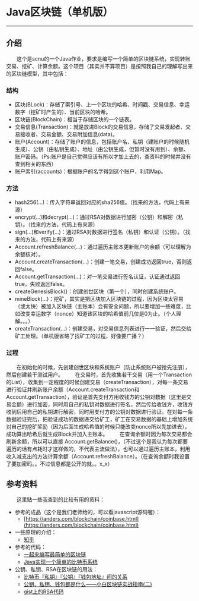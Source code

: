 # Java区块链（单机版）
---
## 介绍
&emsp;&emsp;这个是scnu的一个Java作业，要求是编写一个简单的区块链系统，实现转账交易、挖矿、计算余额。这个项目（其实并不算项目）是按照我自己的理解写出来的区块链模型，其中包括：
### 结构
* 区块(BLock)：存储了索引号、上一个区块的哈希、时间戳、交易信息、幸运数字（挖矿时产生的）、当前区块的哈希。
* 区块链(BlockChain)：相当于存储区块的一个链表。
* 交易信息(Transaction)：就是放进Block的交易信息，存储了交易发起者、交易接收者、交易金额、交易附加信息(data)。
* 账户(Account)：存储了账户的信息，包括账户名、私钥（建账户的时候随机生成）、公钥（由私钥生成）、地址（由公钥生成，但暂时没有用到）、余额、账户密码。（Ps:账户是自己觉得应该有所以才加上去的，查资料的时候并没有查到相关的东西）
* 账户索引(accounts)：根据账户的名字得到这个账户，利用Map。
### 方法
* hash256(...)：传入字符串返回对应的sha256值。（找来的方法，代码上有来源）
* encrypt(...)和decrypt(...)：通过RSA对数据进行加密（公钥）和解密（私钥）。（找来的方法，代码上有来源）
* sign(...)和verify(...)：通过RSA对数据进行签名（私钥）和认证（公钥）。（找来的方法，代码上有来源）
* Account.refreshBalance(...)：通过遍历主账本更新账户的余额（可以理解为余额核对）。
* Account.createTransaction(...)：创建一笔交易，创建成功返回true，否则返回false。
* Account.getTransaction(...)：对一笔交易进行签名认证，认证通过返回true，失败返回false。
* createGenesisBlock()：创建创世区块（第一个），同时创建系统账户。
* mineBlock(...)：挖矿，其实是把区块加入区块链的过程，因为区块太容易（或太快）被加入区块链（主账本）会有安全问题，所以要增加一些难度，比如改变幸运数字（nonce）知道该区块的哈希值前几位是0为止。（个人理解。。。）
* createTransaction(...)：创建交易，对交易信息列表进行一一验证，然后交给矿工处理。（单机版省略了找矿工的过程，好像要广播？）
### 过程
&emsp;&emsp;在初始化的时候，先创建创世区块和系统账户（防止系统账户被抢先注册），然后创建若干测试用户。
&emsp;&emsp;在交易时，首先收集若干交易（用一个Transaction的List），收集到一定程度的时候创建交易（createTransaction），对每一条交易进行验证并刷新账户余额（Account.createTransaction和Account.getTransaction），验证是首先支付方用收钱方的公钥对数据（这里是交易金额）进行加密，同时用自己的私钥对数据进行签名，然后传给收钱方，收钱方收到后用自己的私钥进行解密，同时用支付方的公钥对数据进行验证。在对每一条数据验证完后，把验证成功的数据递交给矿工，矿工在交易数据的基础上增加系统对自己的挖矿奖励（因为后面生成哈希值的时候只能改变nonce所以先加进去），成功算出哈希后就生成Block并加入主账本。
&emsp;&emsp;在查询余额时因为每次交易都会刷新余额，所以可以直接 Account.getBalance()，（不过这个是我认为每次都要遍历的话有点耗时才这样做的，不代表主流做法），也可以通过遍历主账本，利用收入减支出的方法计算余额（Account.refreshBalance）。（在查询余额时我设置了要加密码。。不过信息都是公开的就。。x_x）
## 参考资料
&emsp;&emsp;这里贴一些我查到的比较有用的资料：
- 参考的成品（这个是我们老师给的，可以看javascript源码喔）：
	- [https://anders.com/blockchain/coinbase.html](https://anders.com/blockchain/coinbase.html)
- 一些原理的介绍：
	- [知乎](https://www.zhihu.com/question/20792042)
- 参考的代码：
	- [一起来编写最简单的区块链](https://www.leiphone.com/news/201808/hItR5xBCgTC0kT1l.html)
	- [Java实现一个简单的比特币系统](https://my.oschina.net/u/3796575/blog/1791185)
- 公钥、私钥、RSA在区块链的用法：
	- [比特币『私钥』『公钥』『钱包地址』间的关系](https://blog.csdn.net/pony_maggie/article/details/54837674)
	- [公钥、私钥、钱包都是什么——小白区块链实战指南(二)](https://www.jianshu.com/p/174bb88d969d)
	- [gist上的RSA代码](https://gist.github.com/LuisMichaelis/53c40a1681607e758d4e65b85f210117)
